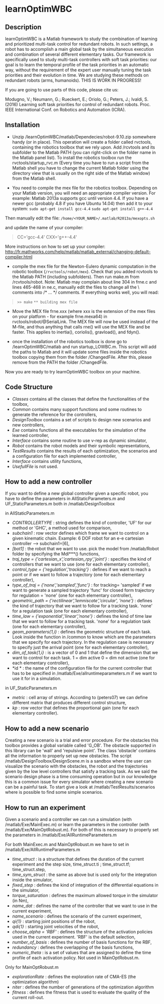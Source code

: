 learnOptimWBC
=============



Description
-----------


learnOptimWBC is a Matlab framework to study the combination of learning and prioritized multi-task control for redundant robots. In such settings, a robot has to accomplish a main global task by the simultaneous execution and combination of several different elementary tasks. 
Our framework is specifically used to study multi-task controllers with soft task priorities: our goal is to learn the temporal profile of the task priorities in an automatic way, without the requirement of the expert user manually tuning the task priorities and their evolution in time. We are studying these methods on redundant robots (arms, humanoids). THIS IS WORK IN PROGRESS!

If you are going to use parts of this code, please cite us:

Modugno, V.; Neumann, G.; Rueckert, E.; Oriolo, G.; Peters, J.; Ivaldi, S. (2016) Learning soft task priorities for control of redundant robots. Proc. IEEE International Conf. on Robotics and Automation (ICRA). 



Installation
------------

- Unzip /learnOptimWBC/matlab/Dependecies/robot-9.10.zip somewhere handy (or in place). This operation will create a folder called rvctools, containing the robotics toolbox that we rely upon. Add /rcvtools and its subfolder to the Matlab PATH (you can right-click on the folder name in the Matlab panel list). To install the robotics toolbox run the rvctools/startup_rvc.m (Every time you have to run a script from the Matlab shell you have to change the current Matlab folder using the directory view that is usually on the right side of the Matlab window) from the Matlab shell. 

- You need to compile the mex file for the robotics toolbox. Depending on your Matlab version, you will need an appropriate compiler version.
For example: Matlab 2013a supports gcc until version 4.4. If you have a newer gcc (probably 4.8 if you have Ubuntu 14.04) then add it to your system:
`sudo apt-get install gcc-4.4`
`sudo apt-get install g++-4.4`

Then manually edit the file:
`/home/<YOUR_NAME>/.matlab/R2013a/mexopts.sh`

and update the name of your compiler:
> CC='gcc-4.4'
> CXX='g++-4.4'

More instructions on how to set up your compiler: 
http://fr.mathworks.com/help/matlab/matlab_external/changing-default-compiler.html


- compile the mex file for the Newton-Eulero dynamic computation in the robotic toolbox (`/rvctools/robot/mex`). Check that you added rcvtools to the Matlab PATH (including subfolders). Then run make.m from /rcvtools/robot. Note: Matlab may complain about line 304 in frne.c and lines 465-468 in ne.c, manually edit the files to change all the \\ comments into /* ... */ comments.
If everything works well, you will read:
> `>> make`
> `** building mex file`


- Move the MEX file frne.xxx (where xxx is the extension of the mex files on your platform - for example frne.mexa64) in rvctools/robot/@SerialLink. The MEX file will now be used instead of the M-file, and thus anything that calls rne() will use the MEX file and be faster. This applies to inertia(), coriolis(), gravload(), and fdyn().


- once the installation of the robotics toolbox is done go to /learnOptimWBC/matlab and run startup_LOWBC.m. This script will add the paths to Matlab and it will update some files inside the robotics toolbox copying them from the folder /ChangedFile. After this, please remove from the PATH the folder /ChangedFile.

Now you are ready to try learnOptimWBC toolbox on your machine.


Code Structure
--------------

- *Classes* contains all the classes that define the functionalities of the toolbox,
- *Common* contains many support functions and some routines to generate the reference for the controllers,
- *DesignToolbox* contains a set of scripts to design new scenarios and new controllers,
- *Exe* contains functions all the executables for the simulation of the learned controller,
- *Interface* contains some routine to use v-rep as dynamic simulator,
- *Robot* contains the robot models and their symbolic representations,
- *TestResults* contains the results of each optimization, the scenarios and a configuration file for each implemented controller,
- *Interface* contains utility functions,
- *UsefullFile* is not used.


How to add a new controller 
--------------------

If you want to define a new global controller given a specific robot, you have to define the parameters in AllStaticParameters.m and UF_StaticParameters.m both in /matlab/DesignToolbox

in AllStaticParameters.m

- *CONTROLLERTYPE*  : string defines the kind of controller, 'UF' for our method or 'GHC', a method used for comparison,
- *subchain1*  : row vector defines which frame we want to control on a given  kinematic chain. Example: 6 DOF robot for an e-e cartesian controller –-> subchain1=[6],
- *[bot1]*  : the robot that we want to use. pick the model from /matlab/Robot folder by specifying the Mdl***() functions,
- *traj_type = {'cartesian_x','cartesian_rpy','joint'}*  : specifies the kind of controllers that we want to use (one for each elementary controller),
- *control_type = {'regulation','tracking'}*  : defines if we want to reach a point or if we want to follow a trajectory (one for each elementary controller),
- *type_of_traj = {'none','sampled','func'}*  : for tracking= 'sampled' if we want to generate a sampled trajectory 'func' for closed form trajectory 
                                                for regulation = 'none'  (one for each elementary controller),
- *geometric_path = {'rectilinear','lemniscate','circular', 'none'}*  : defines the kind of trajectory that we want to follow for a tracking task. 'none' for a 									regulation task (one for each elementary  controller),
- *time_law = {'exponential','linear','none'}*  : defines the kind of time law that we want to follow for a tracking task. 'none' for a 							       regulation task (one for each elementary controller),       
- *geom_parameters{1,i}*  : defines the geometric structure of each task. Look inside the function in /common to know which are the parameters that we 			            specify for each trajectory. In the regulation case is necessary to specify just the arrival point  (one for each elementary controller),
- *dim_of_task{1,i}*  : is a vector of 0 and 1 that define the dimension that we want to control for each task. 1 = dim active 0 = dim not active (one for each elementary controller),
- *id *  : the name of the configuration file for the current controller that has to be specified in /matlab/Exe/allruntimeparameters.m if we want to use it for in a simulation.


in UF_StaticParameters.m
- *metric*  : cell array of strings. According to (peters07) we can define different matrix that produces different control structure,      
- *kp*  : row vector that defines the proportional gain (one for each elementary controller).
 


How to add a new scenario
-----------------------

Creating a new scenario is a trial and error procedure. For the obstacles this toolbox provides a global variable called 'G_OB'. The obstacle supported in this library can be 'wall' and 'repulsive point'. The class 'obstacle' contains all the information to properly set up new obstacles.
The script /matlab/DesignToolbox/DesignScene.m is a sandbox where the user can visualize the scenario with the obstacles, the robot and the trajectories given by the low level controllers that satisfy a tracking task. 
As we said the scenario design phase is a time consuming operation but in our knowledge this is a common issue for every simulator where creating a new scenario can be a painful task.
To start give a look at /matlab/TestResults/scenarios where is possible to find some simple scenarios.


How to run an experiment
--------------

Given a scenario and a controller we can run a simulation (with /matlab/Exe/MainExec.m) or learn the parameters in the controller (with /matlab/Exe/MainOptRobust.m). For both of this  is necessary to properly set the parameters in /matlab/Exe/AllRuntimeParameters.m


For both MainExec.m and MainOptRobust.m we have to set in /matlab/Exe/AllRuntimeParameters.m


- *time_struct*  :  is a structure that defines the duration of the current experiment and the step size, time_struct.ti ; time_struct.tf; time_struct.step,
- *time_sym_struct*  :  the same as above but is used only for the integration inside the simulator,
- *fixed_step*  : defines the kind of integration of the differential equations in the simulator,
- *torque_saturation*  : defines the maximum allowed torque in the simulator (in Nm),
- *name_dat*  : defines the name of the controller that we want to use in the current experiment,
- *name_scenario*  : defines the scenario of the current experiment,
- *qi{1}*  : starting joint positions of the robot,
- *qdi{1}*  : starting joint velocities of the robot,
- *choose_alpha = 'RBF'*  :  defines the structure of the activation policies used in the current experiment. 'RBF' is the default selection,
- *number_of_basis*  : defines the number of basis functions for the RBF,
- *redundancy*  : defines the overlapping of the basis functions,
- *numeric_theta* : is a set of values that are assigned to define the time profile of each activation policy. Not used in      		  	    MainOptRobust.m.

Only for MainOptRobust.m

- *explorationRate*  : defines the exploration rate of CMA-ES (the optimization algorithm)
- *niter*  : defines the number of generations of the optimization algorithm 
- *fitness*  : defines the fitness that is used to evaluate the quality of the current roll-out.
      





